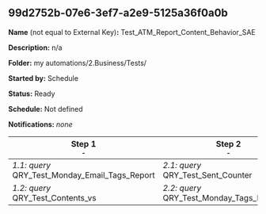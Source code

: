 ## 99d2752b-07e6-3ef7-a2e9-5125a36f0a0b

**Name** (not equal to External Key)**:** Test_ATM_Report_Content_Behavior_SAE

**Description:** n/a

**Folder:** my automations/2.Business/Tests/

**Started by:** Schedule

**Status:** Ready

**Schedule:** Not defined

**Notifications:** _none_


| Step 1<br>_<small>-</small>_ | Step 2<br>_<small>-</small>_ | Step 3<br>_<small>-</small>_ | Step 4<br>_<small>-</small>_ | Step 5<br>_<small>-</small>_ | Step 6<br>_<small>-</small>_ | Step 7<br>_<small>-</small>_ | Step 8<br>_<small>-</small>_ |
| --- | --- | --- | --- | --- | --- | --- | --- |
| _1.1: query_<br>QRY_Test_Monday_Email_Tags_Report | _2.1: query_<br>QRY_Test_Sent_Counter | _3.1: query_<br>QRY_Test_Click_Counter | _4.1: query_<br>QRY_Test_Click_Content_Counter | _5.1: query_<br>QRY_Click_Counter_v2 | _6.1: query_<br>QRY_Extract_UTMs | _7.1: query_<br>QRY_Extract_UTMs_II | _8.1: query_<br>QRY_Alias_Content_Behavior |
| _1.2: query_<br>QRY_Test_Contents_vs | _2.2: query_<br>QRY_Test_Monday_Tags_Report_v2 | _3.2: query_<br>QRY_Info_Content_Report_Date | _4.2: query_<br>QRY_Sent_Counter_v2 | - | - | - | - |
